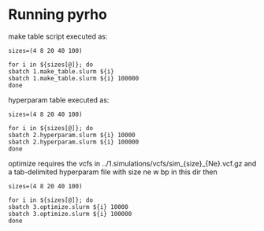 # Running pyrho 

make table script executed as: 

```console
sizes=(4 8 20 40 100) 

for i in ${sizes[@]}; do 
sbatch 1.make_table.slurm ${i} 
sbatch 1.make_table.slurm ${i} 100000
done
```

hyperparam table executed as: 

```console
sizes=(4 8 20 40 100)

for i in ${sizes[@]}; do
sbatch 2.hyperparam.slurm ${i} 10000
sbatch 2.hyperparam.slurm ${i} 100000
done
```

optimize requires the vcfs in ../1.simulations/vcfs/sim_{size}_{Ne}.vcf.gz 
and a tab-delimited hyperparam file with  size ne w bp in this dir 
then 
```console
sizes=(4 8 20 40 100)

for i in ${sizes[@]}; do
sbatch 3.optimize.slurm ${i} 10000
sbatch 3.optimize.slurm ${i} 100000 
done
```
